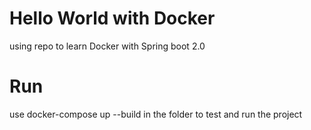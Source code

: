 # Hello World with Docker

using repo to learn Docker with Spring boot 2.0

# Run

use docker-compose up --build in the folder to test and run the project

